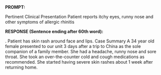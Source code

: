 **PROMPT:**

Pertinent Clinical Presentation  Patient reports itchy eyes, runny nose and other symptoms of allergic rhinitis

**RESPONSE (Sentence ending after 60th word):**

. Patient has skin rash around face and lips. Case Summary  A 34 year old female presented to our unit 3 days after a trip to China as the sole companion of a family member. She had a headache, runny nose and sore throat. She took an over-the-counter cold and cough medications as recommended. She started having severe skin rashes about 1 week after returning home. 